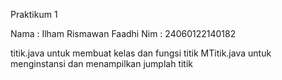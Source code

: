 Praktikum 1

Nama : Ilham Rismawan Faadhi
Nim  : 24060122140182

titik.java untuk membuat kelas dan fungsi titik
MTitik.java untuk menginstansi dan menampilkan jumplah titik 
